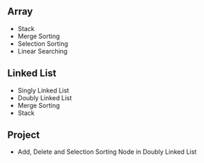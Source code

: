 ## Array
 - Stack
 - Merge Sorting
 - Selection Sorting
 - Linear Searching
## Linked List
 - Singly Linked List
 - Doubly Linked List
 - Merge Sorting
 - Stack
## Project
 - Add, Delete and Selection Sorting Node in Doubly Linked List
